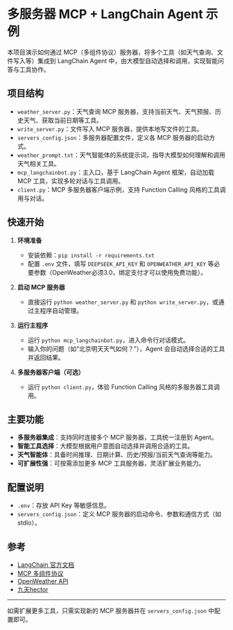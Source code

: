 # 多服务器 MCP + LangChain Agent 示例

本项目演示如何通过 MCP（多组件协议）服务器，将多个工具（如天气查询、文件写入等）集成到 LangChain Agent 中，由大模型自动选择和调用，实现智能问答与工具协作。

## 项目结构

- `weather_server.py`：天气查询 MCP 服务器，支持当前天气、天气预报、历史天气、获取当前日期等工具。
- `write_server.py`：文件写入 MCP 服务器，提供本地写文件的工具。
- `servers_config.json`：多服务器配置文件，定义各 MCP 服务器的启动方式。
- `weather_prompt.txt`：天气智能体的系统提示词，指导大模型如何理解和调用天气相关工具。
- `mcp_langchainbot.py`：主入口，基于 LangChain Agent 框架，自动加载 MCP 工具，实现多轮对话与工具调用。
- `client.py`：MCP 多服务器客户端示例，支持 Function Calling 风格的工具调用与对话。

## 快速开始

1. **环境准备**
   - 安装依赖：`pip install -r requirements.txt`
   - 配置 `.env` 文件，填写 `DEEPSEEK_API_KEY` 和 `OPENWEATHER_API_KEY` 等必要参数（OpenWeather必须3.0，绑定支付才可以使用免费功能）。

2. **启动 MCP 服务器**
   - 直接运行 `python weather_server.py` 和 `python write_server.py`，或通过主程序自动管理。

3. **运行主程序**
   - 运行 `python mcp_langchainbot.py`，进入命令行对话模式。
   - 输入你的问题（如“北京明天天气如何？”），Agent 会自动选择合适的工具并返回结果。

4. **多服务器客户端（可选）**
   - 运行 `python client.py`，体验 Function Calling 风格的多服务器工具调用。

## 主要功能

- **多服务器集成**：支持同时连接多个 MCP 服务器，工具统一注册到 Agent。
- **智能工具选择**：大模型根据用户意图自动选择并调用合适的工具。
- **天气智能体**：具备时间推理、日期计算、历史/预报/当前天气查询等能力。
- **可扩展性强**：可按需添加更多 MCP 工具服务器，灵活扩展业务能力。

## 配置说明

- `.env`：存放 API Key 等敏感信息。
- `servers_config.json`：定义 MCP 服务器的启动命令、参数和通信方式（如 stdio）。



## 参考

- [LangChain 官方文档](https://python.langchain.com/)
- [MCP 多组件协议](https://github.com/langchain-ai/mcp)
- [OpenWeather API](https://openweathermap.org/api)
- [九天hector](https://space.bilibili.com/385842994?spm_id_from=333.337.0.0)
---
如需扩展更多工具，只需实现新的 MCP 服务器并在 `servers_config.json` 中配置即可。

